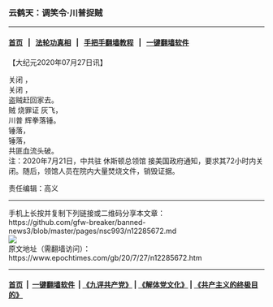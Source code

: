 ### 云鹤天：调笑令·川普捉贼
------------------------

#### [首页](https://github.com/gfw-breaker/banned-news3/blob/master/README.md) &nbsp;&nbsp;|&nbsp;&nbsp; [法轮功真相](https://github.com/begood0513/basic/blob/master/README.md)  &nbsp;&nbsp;|&nbsp;&nbsp; [手把手翻墙教程](https://github.com/gfw-breaker/guides/wiki)  &nbsp;&nbsp;|&nbsp;&nbsp; [一键翻墙软件](https://github.com/gfw-breaker/nogfw/blob/master/README.md)  



<div><p>
 【大纪元2020年07月27日讯】
</p>
<p>
 <ok href="https://www.epochtimes.com/gb/tag/%E5%85%B3%E9%97%AD.html">
  关闭
 </ok>
 ，
 <br/>
 <ok href="https://www.epochtimes.com/gb/tag/%E5%85%B3%E9%97%AD.html">
  关闭
 </ok>
 ，
 <br/>
 盗贼赶回家去。
 <br/>
 贼
 <ok href="https://www.epochtimes.com/gb/tag/%E7%83%A7%E7%BD%AA%E8%AF%81.html">
  烧罪证
 </ok>
 灰飞，
 <br/>
 <ok href="https://www.epochtimes.com/gb/tag/%E5%B7%9D%E6%99%AE.html">
  川普
 </ok>
 辉拳落锤。
 <br/>
 锤落，
 <br/>
 锤落，
 <br/>
 共匪血流头破。
 <br/>
 注：2020年7月21日，中共驻
 <ok href="https://www.epochtimes.com/gb/tag/%E4%BC%91%E6%96%AF%E9%A1%BF%E6%80%BB%E9%A2%86%E9%A6%86.html">
  休斯顿总领馆
 </ok>
 接美国政府通知，要求其72小时内关闭。随后，领馆人员在院内大量焚烧文件，销毁证据。
</p>
<p>
 责任编辑：高义
</p>
</div>
<hr/>
手机上长按并复制下列链接或二维码分享本文章：<br/>
https://github.com/gfw-breaker/banned-news3/blob/master/pages/nsc993/n12285672.md <br/>
<a href='https://github.com/gfw-breaker/banned-news3/blob/master/pages/nsc993/n12285672.md'><img src='https://github.com/gfw-breaker/banned-news3/blob/master/pages/nsc993/n12285672.md.png'/></a> <br/>
原文地址（需翻墙访问）：https://www.epochtimes.com/gb/20/7/27/n12285672.htm


------------------------
#### [首页](https://github.com/gfw-breaker/banned-news3/blob/master/README.md) &nbsp;|&nbsp; [一键翻墙软件](https://github.com/gfw-breaker/nogfw/blob/master/README.md) &nbsp;| [《九评共产党》](https://github.com/gfw-breaker/9ping.md/blob/master/README.md#九评之一评共产党是什么) | [《解体党文化》](https://github.com/gfw-breaker/jtdwh.md/blob/master/README.md) | [《共产主义的终极目的》](https://github.com/gfw-breaker/gczydzjmd.md/blob/master/README.md)


<img src='http://gfw-breaker.win/banned-news3/pages/nsc993/n12285672.md' width='0px' height='0px'/>
